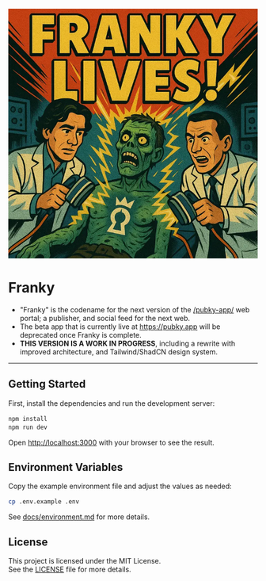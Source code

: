 ![Franky Logo](/public/franky.png)

# Franky

- "Franky" is the codename for the next version of the [/pubky-app/](https://github.com/pubky/pubky-app) web portal; a publisher, and social feed for the next web. 
- The beta app that is currently live at https://pubky.app will be deprecated once Franky is complete.
- **THIS VERSION IS A WORK IN PROGRESS**, including a rewrite with improved architecture, and Tailwind/ShadCN design system.
  
---

## Getting Started

First, install the dependencies and run the development server:

```bash
npm install
npm run dev
```

Open [http://localhost:3000](http://localhost:3000) with your browser to see the result.

## Environment Variables

Copy the example environment file and adjust the values as needed:

```bash
cp .env.example .env
```

See [docs/environment.md](./docs/environment.md) for more details.

## License

This project is licensed under the MIT License.  
See the [LICENSE](./LICENSE) file for more details.
